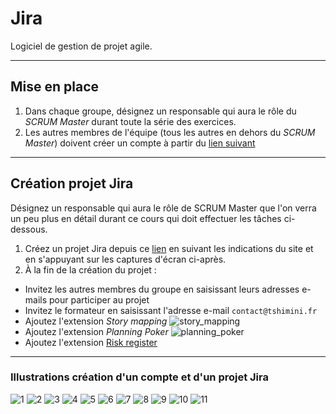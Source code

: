 # Jira

Logiciel de gestion de projet agile.

---

## Mise en place

1. Dans chaque groupe, désignez un responsable qui aura le rôle du *SCRUM Master* durant toute la série des exercices.
2. Les autres membres de l'équipe (tous les autres en dehors du *SCRUM Master*) doivent créer un compte à partir du [lien suivant](https://id.atlassian.com/signup)

---

## Création projet Jira

Désignez un responsable qui aura le rôle de SCRUM Master que l'on verra un peu plus en détail durant ce cours qui doit effectuer les tâches ci-dessous.

1. Créez un projet Jira depuis ce [lien](https://www.atlassian.com/fr/software/jira/free) en suivant les indications du site et en s'appuyant sur les captures d'écran ci-après.
2. À la fin de la création du projet :
- Invitez les autres membres du groupe en saisissant leurs adresses e-mails pour participer au projet
- Invitez le formateur en saisissant l'adresse e-mail `contact@tshimini.fr`
- Ajoutez l'extension *Story mapping*
![story_mapping](0-jira/img/storymapping.png)
- Ajoutez l'extension *Planning Poker*
![planning_poker](0-jira/img/planningpoker.png)
- Ajoutez l'extension [Risk register](https://marketplace.atlassian.com/apps/1225439/risk-analyzer-for-jira-free?hosting=cloud&tab=overview)

---

### Illustrations création d'un compte et d'un projet Jira

![1](0-jira/img/1.png)
![2](0-jira/img/2.png)
![3](0-jira/img/3.png)
![4](0-jira/img/4.png)
![5](0-jira/img/5.png)
![6](0-jira/img/6.png)
![7](0-jira/img/7.png)
![8](0-jira/img/8.png)
![9](0-jira/img/9.png)
![10](0-jira/img/10.png)
![11](0-jira/img/11.png)